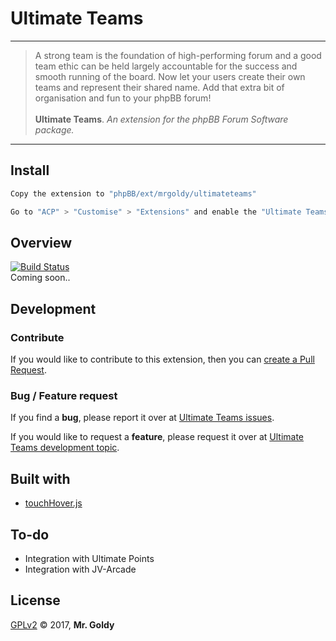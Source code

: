 
# Ultimate Teams
---
> A strong team is the foundation of high-performing forum and a good team ethic can be held largely accountable for the success and smooth running of the board. Now let your users create their own teams and represent their shared name. Add that extra bit of organisation and fun to your phpBB forum!<br><br>
> **Ultimate Teams**. *An extension for the phpBB Forum Software package.*

---

## Install
```javascript
Copy the extension to "phpBB/ext/mrgoldy/ultimateteams"

Go to "ACP" > "Customise" > "Extensions" and enable the "Ultimate Teams" extension.
```

## Overview
[![Build Status](https://travis-ci.org/mrgoldy/ultimateteams.svg?branch=master)](https://travis-ci.org/mrgoldy/ultimateteams) <br />
Coming soon..

## Development

### Contribute
If you would like to contribute to this extension, then you can [create a Pull Request](https://github.com/mrgoldy/ultimateteams/pulls "Create a Pull Request for Mr. Goldy's Ultimate Teams").

### Bug / Feature request
If you find a **bug**, please report it over at [Ultimate Teams issues](https://github.com/mrgoldy/ultimateblog/issues "Ultimate Teams issues").

If you would like to request a **feature**, please request it over at [Ultimate Teams development topic](https://www.phpbb.com/community/viewtopic.php?f=456&t=2449321 "Ultimate Teams phpBB's development topic").

## Built with
* [touchHover.js](https://gist.github.com/csasbach/867744 "Create tooltips on mouseover or on click (for supporting touch interfaces).
by C. Scott Asbach")

## To-do
* Integration with Ultimate Points
* Integration with JV-Arcade

## License
[GPLv2](license.txt) &copy; 2017, **Mr. Goldy**
